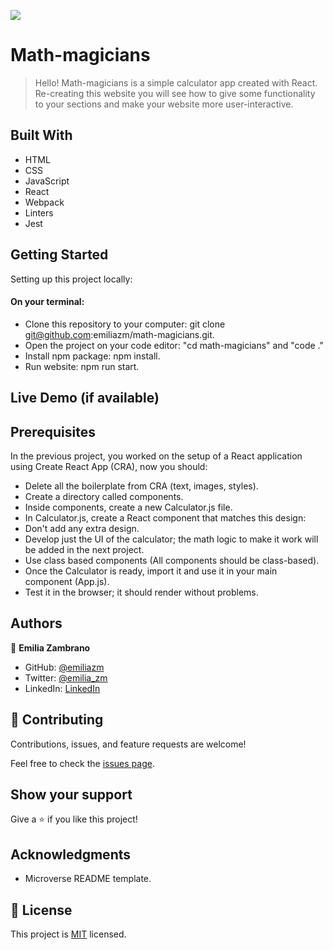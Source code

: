 ![](https://img.shields.io/badge/Microverse-blueviolet)

# Math-magicians

> Hello!
Math-magicians is a simple calculator app created with React. Re-creating this website you will see how to give some functionality to your sections and make your website more user-interactive.


## Built With

- HTML
- CSS
- JavaScript
- React
- Webpack
- Linters
- Jest

## Getting Started

Setting up this project locally:
#### On your terminal:
- Clone this repository to your computer: git clone git@github.com:emiliazm/math-magicians.git.
- Open the project on your code editor: "cd math-magicians" and "code ."
- Install npm package: npm install.
- Run website: npm run start.


## Live Demo (if available)


## Prerequisites

In the previous project, you worked on the setup of a React application using Create React App (CRA), now you should:

- Delete all the boilerplate from CRA (text, images, styles).
- Create a directory called components.
- Inside components, create a new Calculator.js file.
- In Calculator.js, create a React component that matches this design:
- Don't add any extra design.
- Develop just the UI of the calculator; the math logic to make it work will be added in the next project.
- Use class based components (All components should be class-based).
- Once the Calculator is ready, import it and use it in your main component (App.js).
- Test it in the browser; it should render without problems.


## Authors

👤 **Emilia Zambrano**

- GitHub: [@emiliazm](https://github.com/emiliazm)
- Twitter: [@emilia_zm](https://twitter.com/emilia_zm)
- LinkedIn: [LinkedIn](https://www.linkedin.com/in/emilia-zambrano-montero-aa30a611b/)

## 🤝 Contributing

Contributions, issues, and feature requests are welcome!

Feel free to check the [issues page](https://github.com/emiliazm/math-magicians/issues).

## Show your support

Give a ⭐️ if you like this project!

## Acknowledgments

- Microverse README template.

## 📝 License

This project is [MIT](./MIT.md) licensed.
